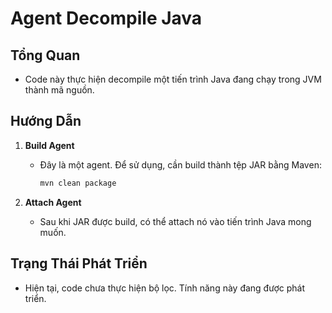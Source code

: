 # Agent Decompile Java

## Tổng Quan

- Code này thực hiện decompile một tiến trình Java đang chạy trong JVM thành mã nguồn.

## Hướng Dẫn

1. **Build Agent**
   - Đây là một agent. Để sử dụng, cần build thành tệp JAR bằng Maven:
     ```bash
     mvn clean package
     ```

2. **Attach Agent**
   - Sau khi JAR được build, có thể attach nó vào tiến trình Java mong muốn.

## Trạng Thái Phát Triển

- Hiện tại, code chưa thực hiện bộ lọc. Tính năng này đang được phát triển.
